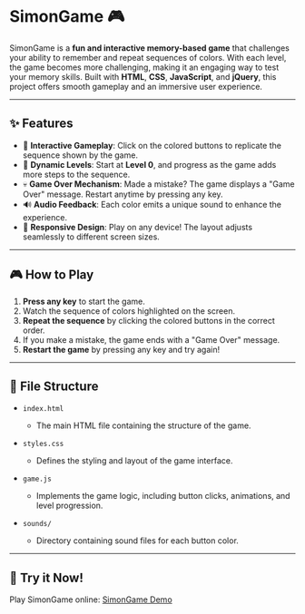 # SimonGame 🎮  

SimonGame is a **fun and interactive memory-based game** that challenges your ability to remember and repeat sequences of colors. With each level, the game becomes more challenging, making it an engaging way to test your memory skills. Built with **HTML**, **CSS**, **JavaScript**, and **jQuery**, this project offers smooth gameplay and an immersive user experience.

---

## ✨ Features  

- 🎨 **Interactive Gameplay**: Click on the colored buttons to replicate the sequence shown by the game.  
- 🚀 **Dynamic Levels**: Start at **Level 0**, and progress as the game adds more steps to the sequence.  
- 💀 **Game Over Mechanism**: Made a mistake? The game displays a "Game Over" message. Restart anytime by pressing any key.  
- 🔊 **Audio Feedback**: Each color emits a unique sound to enhance the experience.  
- 📱 **Responsive Design**: Play on any device! The layout adjusts seamlessly to different screen sizes.  

---

## 🎮 How to Play  

1. **Press any key** to start the game.  
2. Watch the sequence of colors highlighted on the screen.  
3. **Repeat the sequence** by clicking the colored buttons in the correct order.  
4. If you make a mistake, the game ends with a "Game Over" message.  
5. **Restart the game** by pressing any key and try again!  

---

## 📂 File Structure  

- `index.html`  
  - The main HTML file containing the structure of the game.  

- `styles.css`  
  - Defines the styling and layout of the game interface.  

- `game.js`  
  - Implements the game logic, including button clicks, animations, and level progression.  

- `sounds/`  
  - Directory containing sound files for each button color.  

---

## 🚀 Try it Now!  

Play SimonGame online: [SimonGame Demo](https://dancing-fairy-e250b4.netlify.app/)  

